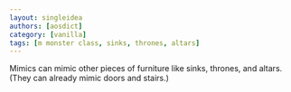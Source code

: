 ```yaml
---
layout: singleidea
authors: [aosdict]
category: [vanilla]
tags: [m monster class, sinks, thrones, altars]
---
```

Mimics can mimic other pieces of furniture like sinks, thrones, and altars. (They can already mimic doors and stairs.)
